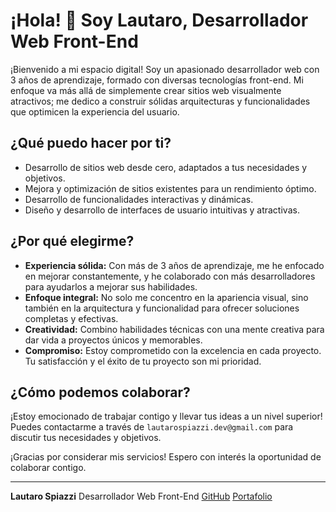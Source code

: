 # ¡Hola! 👋 Soy Lautaro, Desarrollador Web Front-End

¡Bienvenido a mi espacio digital! Soy un apasionado desarrollador web con 3 años de aprendizaje, formado con diversas tecnologías front-end. Mi enfoque va más allá de simplemente crear sitios web visualmente atractivos; me dedico a construir sólidas arquitecturas y funcionalidades que optimicen la experiencia del usuario.

## ¿Qué puedo hacer por ti?

- Desarrollo de sitios web desde cero, adaptados a tus necesidades y objetivos.
- Mejora y optimización de sitios existentes para un rendimiento óptimo.
- Desarrollo de funcionalidades interactivas y dinámicas.
- Diseño y desarrollo de interfaces de usuario intuitivas y atractivas.

## ¿Por qué elegirme?

- **Experiencia sólida:** Con más de 3 años de aprendizaje, me he enfocado en mejorar constantemente, y he colaborado con más desarrolladores para ayudarlos a mejorar sus habilidades.
- **Enfoque integral:** No solo me concentro en la apariencia visual, sino también en la arquitectura y funcionalidad para ofrecer soluciones completas y efectivas.
- **Creatividad:** Combino habilidades técnicas con una mente creativa para dar vida a proyectos únicos y memorables.
- **Compromiso:** Estoy comprometido con la excelencia en cada proyecto. Tu satisfacción y el éxito de tu proyecto son mi prioridad.

## ¿Cómo podemos colaborar?

¡Estoy emocionado de trabajar contigo y llevar tus ideas a un nivel superior! Puedes contactarme a través de `lautarospiazzi.dev@gmail.com` para discutir tus necesidades y objetivos.

¡Gracias por considerar mis servicios! Espero con interés la oportunidad de colaborar contigo.

---

**Lautaro Spiazzi**
Desarrollador Web Front-End
[GitHub](https://github.com/Hexpod604)
[Portafolio](https://lautaro-spiazzi.netlify.app)